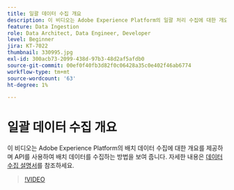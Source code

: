 ```yaml
---
title: 일괄 데이터 수집 개요
description: 이 비디오는 Adobe Experience Platform의 일괄 처리 수집에 대한 개요를 제공하며 API를 사용하여 일괄 처리 데이터를 수집하는 방법을 보여 줍니다.
feature: Data Ingestion
role: Data Architect, Data Engineer, Developer
level: Beginner
jira: KT-7022
thumbnail: 330995.jpg
exl-id: 300acb73-2099-438d-97b3-48d2af5afdb0
source-git-commit: 00ef0f40fb3d82f0c06428a35c0e402f46ab6774
workflow-type: tm+mt
source-wordcount: '63'
ht-degree: 1%

---
```


# 일괄 데이터 수집 개요

이 비디오는 Adobe Experience Platform의 배치 데이터 수집에 대한 개요를 제공하며 API를 사용하여 배치 데이터를 수집하는 방법을 보여 줍니다. 자세한 내용은 [데이터 수집 설명서](https://experienceleague.adobe.com/docs/experience-platform/ingestion/home.html?lang=ko)를 참조하세요.

>[!VIDEO](https://video.tv.adobe.com/v/330995?learn=on)
